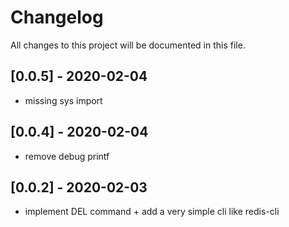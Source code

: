 # Changelog
All changes to this project will be documented in this file.

## [0.0.5] - 2020-02-04

* missing sys import

## [0.0.4] - 2020-02-04

* remove debug printf

## [0.0.2] - 2020-02-03

* implement DEL command + add a very simple cli like redis-cli
